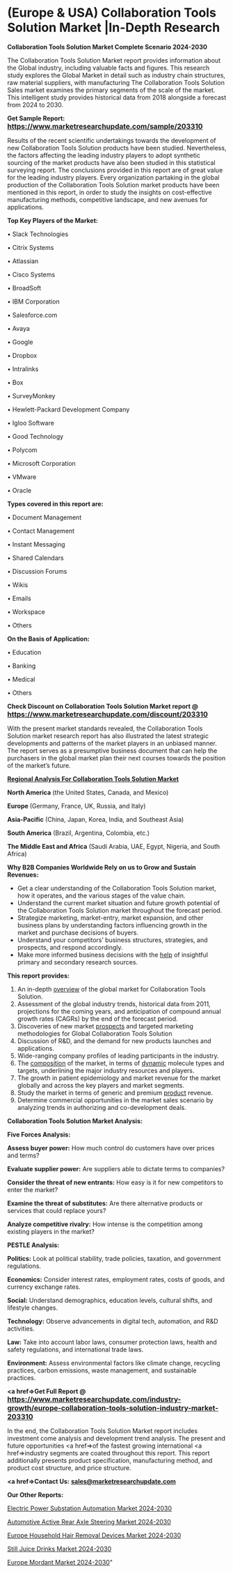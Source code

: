 # (Europe & USA) Collaboration Tools Solution Market |In-Depth Research

<strong>Collaboration Tools Solution Market Complete Scenario 2024-2030</strong>

The Collaboration Tools Solution Market report provides information about the Global industry, including valuable facts and figures. This research study explores the Global Market in detail such as industry chain structures, raw material suppliers, with manufacturing The Collaboration Tools Solution Sales market examines the primary segments of the scale of the market. This intelligent study provides historical data from 2018 alongside a forecast from 2024 to 2030.

<strong>Get Sample Report: <a href=https://www.marketresearchupdate.com/sample/203310><font size=3 color=#0000ff>https://www.marketresearchupdate.com/sample/203310</font></a></strong>

Results of the recent scientific undertakings towards the development of new Collaboration Tools Solution products have been studied. Nevertheless, the factors affecting the leading industry players to adopt synthetic sourcing of the market products have also been studied in this statistical surveying report. The conclusions provided in this report are of great value for the leading industry players. Every organization partaking in the global production of the Collaboration Tools Solution market products have been mentioned in this report, in order to study the insights on cost-effective manufacturing methods, competitive landscape, and new avenues for applications.

<strong>Top Key Players of the Market:</strong>

• Slack Technologies

• Citrix Systems

• Atlassian

• Cisco Systems

• BroadSoft

• IBM Corporation

• Salesforce.com

• Avaya

• Google

• Dropbox

• Intralinks

• Box

• SurveyMonkey

• Hewlett-Packard Development Company

• Igloo Software

• Good Technology

• Polycom

• Microsoft Corporation

• VMware

• Oracle

<strong>Types covered in this report are: </strong>

• Document Management

• Contact Management

• Instant Messaging

• Shared Calendars

• Discussion Forums

• Wikis

• Emails

• Workspace

• Others

<strong>On the Basis of Application:</strong>

• Education

• Banking

• Medical

• Others

<strong>Check Discount on Collaboration Tools Solution Market report @ <a href=https://www.marketresearchupdate.com/discount/203310><font size=3 color=#0000ff>https://www.marketresearchupdate.com/discount/203310</font></a></strong>

With the present market standards revealed, the Collaboration Tools Solution market research report has also illustrated the latest strategic developments and patterns of the market players in an unbiased manner. The report serves as a presumptive business document that can help the purchasers in the global market plan their next courses towards the position of the market’s future.

<strong><u><b>Regional Analysis For Collaboration Tools Solution Market</b></u></strong>

<strong><b>North America</b></strong> (the United States, Canada, and Mexico)

<strong><b>Europe </b></strong>(Germany, France, UK, Russia, and Italy)

<strong><b>Asia-Pacific</b></strong> (China, Japan, Korea, India, and Southeast Asia)

<strong><b>South America</b></strong> (Brazil, Argentina, Colombia, etc.)

<strong><b>The Middle East and Africa</b></strong> (Saudi Arabia, UAE, Egypt, Nigeria, and South Africa)

<strong>Why B2B Companies Worldwide Rely on us to Grow and Sustain Revenues:</strong>
<ul>
  <li>Get a clear understanding of the Collaboration Tools Solution market, how it operates, and the various stages of the value chain.</li>
  <li>Understand the current market situation and future growth potential of the Collaboration Tools Solution market throughout the forecast period.</li>
  <li>Strategize marketing, market-entry, market expansion, and other business plans by understanding factors influencing growth in the market and purchase decisions of buyers.</li>
  <li>Understand your competitors’ business structures, strategies, and prospects, and respond accordingly.</li>
  <li>Make more informed business decisions with the <a href=ASDF991299>help</a> of insightful primary and secondary research sources.</li>
</ul>
<strong>This report provides:</strong>
<ol>
  <li>An in-depth <a href=>overview</a> of the global market for Collaboration Tools Solution.</li>
  <li>Assessment of the global industry trends, historical data from 2011, projections for the coming years, and anticipation of compound annual growth rates (CAGRs) by the end of the forecast period.</li>
  <li>Discoveries of new market <a href=>prospects</a> and targeted marketing methodologies for Global Collaboration Tools Solution</li>
  <li>Discussion of R&amp;D, and the demand for new products launches and applications.</li>
  <li>Wide-ranging company profiles of leading participants in the industry.</li>
  <li>The <a href=ASDF881288>composition</a> of the market, in terms of <a href=>dynamic</a> molecule types and targets, underlining the major industry resources and players.</li>
  <li>The growth in patient epidemiology and market revenue for the market globally and across the key players and market segments.</li>
  <li>Study the market in terms of generic and premium <a href=>product</a> revenue.</li>
  <li>Determine commercial opportunities in the market sales scenario by analyzing trends in authorizing and co-development deals.</li>
</ol>

<strong>Collaboration Tools Solution Market Analysis:</strong>

<strong>Five Forces Analysis:</strong>

<strong>Assess buyer power:</strong> How much control do customers have over prices and terms?

<strong>Evaluate supplier power:</strong> Are suppliers able to dictate terms to companies?

<strong>Consider the threat of new entrants:</strong> How easy is it for new competitors to enter the market?

<strong>Examine the threat of substitutes:</strong> Are there alternative products or services that could replace yours?

<strong>Analyze competitive rivalry:</strong> How intense is the competition among existing players in the market?

<strong>PESTLE Analysis:</strong>

<strong>Politics:</strong> Look at political stability, trade policies, taxation, and government regulations.

<strong>Economics:</strong> Consider interest rates, employment rates, costs of goods, and currency exchange rates.

<strong>Social:</strong> Understand demographics, education levels, cultural shifts, and lifestyle changes.

<strong>Technology:</strong> Observe advancements in digital tech, automation, and R&D activities.

<strong>Law:</strong> Take into account labor laws, consumer protection laws, health and safety regulations, and international trade laws.

<strong>Environment:</strong> Assess environmental factors like climate change, recycling practices, carbon emissions, waste management, and sustainable practices.

<strong><a href=>Get Full Report</a> @ <a href=https://www.marketresearchupdate.com/industry-growth/europe-collaboration-tools-solution-industry-market-203310><font size=3 color=#0000ff>https://www.marketresearchupdate.com/industry-growth/europe-collaboration-tools-solution-industry-market-203310</font></a></strong>

In the end, the Collaboration Tools Solution Market report includes investment come analysis and development trend analysis. The present and future opportunities <a href=>of</a> the fastest growing international <a href=>industry</a> segments are coated throughout this report. This report additionally presents product specification, manufacturing method, and product cost structure, and price structure.

<strong><a href=><strong>Contact Us:</strong></a></strong>
<strong>sales@marketresearchupdate.com</strong>

<strong>Our Other Reports:</strong>

<a href=https://www.linkedin.com/pulse/electric-power-substation-automation-market-current>Electric Power Substation Automation Market 2024-2030</a>

<a href=https://www.linkedin.com/pulse/automotive-active-rear-axle-steering-market-size-1f>Automotive Active Rear Axle Steering Market 2024-2030</a>

<a href=https://www.linkedin.com/pulse/europe-household-hair-removal-devices-market-1f>Europe Household Hair Removal Devices Market 2024-2030</a>

<a href=https://www.linkedin.com/pulse/still-juice-drinks-market-overview-demand-size-growth-kcm1f/>Still Juice Drinks Market 2024-2030</a>

<a href=https://www.linkedin.com/pulse/europe-mordant-market-research-report-rtp8f/>Europe Mordant Market 2024-2030</a>"
